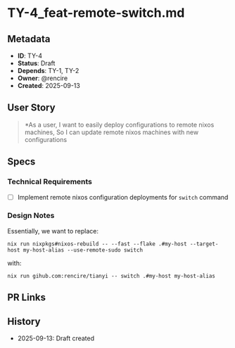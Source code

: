 # TY-4_feat-remote-switch.md
## Metadata
- **ID**: TY-4
- **Status**: Draft
- **Depends**: TY-1, TY-2
- **Owner**: @rencire
- **Created**: 2025-09-13

## User Story
> *As a user,
> I want to easily deploy configurations to remote nixos machines,
> So I can update remote nixos machines with new configurations

## Specs
### Technical Requirements
- [ ] Implement remote nixos configuration deployments for `switch` command

### Design Notes
Essentially, we want to replace:
```
nix run nixpkgs#nixos-rebuild -- --fast --flake .#my-host --target-host my-host-alias --use-remote-sudo switch
```
with:
```
nix run gihub.com:rencire/tianyi -- switch .#my-host my-host-alias
```

## PR Links

## History
- 2025-09-13: Draft created
